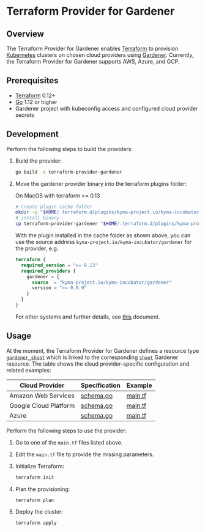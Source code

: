 
# Terraform Provider for Gardener


## Overview

The Terraform Provider for Gardener enables [Terraform](https://www.terraform.io) to provision [Kubernetes](https://kubernetes.io) clusters on chosen cloud providers using [Gardener](https://gardener.cloud/). Currently, the Terraform Provider for Gardener supports AWS, Azure, and GCP.

## Prerequisites

- [Terraform](https://www.terraform.io/downloads.html) 0.12+
- [Go](https://golang.org/doc/install) 1.12 or higher
- Gardener project with kubeconfig access and configured cloud provider secrets

## Development

Perform the following steps to build the providers:

1. Build the provider:
    ```bash
    go build -o terraform-provider-gardener
    ```
2. Move the gardener provider binary into the terraform plugins folder:

   On MacOS with terraform >= 0.13

   ```sh
   # Create plugin cache folder
   mkdir -p "$HOME/.terraform.d/plugins/kyma-project.io/kyma-incubator/gardener/0.0.9/darwin_amd64"
   # install binary
   cp terraform-provider-gardener "$HOME/.terraform.d/plugins/kyma-project.io/kyma-incubator/gardener/0.0.9/darwin_amd64"
   ```

   With the plugin installed in the cache folder as shown above, you can use the source address `kyma-project.io/kyma-incubator/gardener` for the provider, e.g.

   ```tf
   terraform {
     required_version = ">= 0.13"
     required_providers {
       gardener = {
         source  = "kyma-project.io/kyma-incubator/gardener"
         version = ">= 0.0.9"
       }
     }
   }
   ```

   For other systems and further details, see [this](https://www.terraform.io/docs/configuration/provider-requirements.html#in-house-providers) document.

## Usage

At the moment, the Terraform Provider for Gardener defines a resource type [`gardener_shoot`](shoot/schema_shoot.go) which is linked to the corresponding [`shoot`](https://github.com/gardener/gardener/blob/master/pkg/apis/core/v1alpha1/types_shoot.go) Gardener resource. The table shows the cloud provider-specific configuration and related examples:

|Cloud Provider|Specification|Example|
|---|---|---|
|Amazon Web Services|[schema.go](shoot/schema_aws.go)|[main.tf](examples/aws/main.tf)|
|Google Cloud Platform|[schema.go](shoot/schema_gcp.go)|[main.tf](examples/gcp/main.tf)|
|Azure|[schema.go](shoot/schema_azure.go)|[main.tf](examples/azure/main.tf)|

Perform the following steps to use the provider:

1. Go to one of the `main.tf` files listed above.

2. Edit the `main.tf` file to provide the missing parameters.

3. Initialize Terraform:
    ```bash
    terraform init
    ```
4. Plan the provisioning:
    ```bash
    terraform plan
    ```
5. Deploy the cluster:
    ```bash
    terraform apply
    ```
